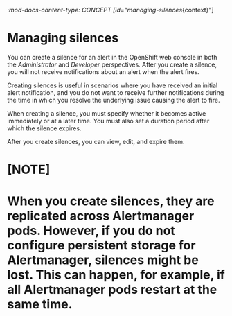 :_mod-docs-content-type: CONCEPT
[id="managing-silences_{context}"]
# Managing silences

You can create a silence for an alert in the OpenShift web console in both the *Administrator* and *Developer* perspectives.
After you create a silence, you will not receive notifications about an alert when the alert fires.

Creating silences is useful in scenarios where you have received an initial alert notification, and you do not want to receive further notifications during the time in which you resolve the underlying issue causing the alert to fire.

When creating a silence, you must specify whether it becomes active immediately or at a later time. You must also set a duration period after which the silence expires.

After you create silences, you can view, edit, and expire them.

# [NOTE]
# When you create silences, they are replicated across Alertmanager pods. However, if you do not configure persistent storage for Alertmanager, silences might be lost. This can happen, for example, if all Alertmanager pods restart at the same time.
